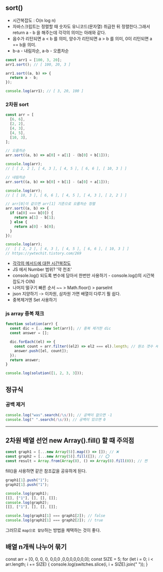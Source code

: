 ## sort()

- 시간복잡도 : O(n log n)
- 자바스크립트는 정렬할 때 숫자도 유니코드(문자열) 취급한 뒤 정렬한다.그래서 return a - b 을 해주는데 각각의 의미는 아래와 같다.
- 음수가 리턴되면 a < b 를 의미, 양수가 리턴되면 a > b 를 의미, 0이 리턴되면 a == b을 의미.
- b-a - 내림차순, a-b - 오름차순

```jsx
const arr1 = [100, 3, 20];
arr1.sort(); // [ 100, 20, 3 ]

arr1.sort((a, b) => {
  return a - b;
});

console.log(arr1); // [ 3, 20, 100 ]
```

### 2차원 sort

```jsx
const arr = [
  [6, 6],
  [2, 2],
  [4, 3],
  [4, 5],
  [10, 3],
];

// 오름차순
arr.sort((a, b) => a[0] + a[1] - (b[0] + b[1]));

console.log(arr);
// [ [ 2, 2 ], [ 4, 3 ], [ 4, 5 ], [ 6, 6 ], [ 10, 3 ] ]

// 내림차순
arr.sort((a, b) => b[0] + b[1] - (a[0] + a[1]));

console.log(arr);
// [ [ 10, 3 ], [ 6, 6 ], [ 4, 5 ], [ 4, 3 ], [ 2, 2 ] ]

// arr[0]이 같으면 arr[1] 기준으로 오름차순 정렬
arr.sort((a, b) => {
  if (a[0] === b[0]) {
    return a[1] - b[1];
  } else {
    return a[0] - b[0];
  }
});

console.log(arr);
//  [ [ 2, 2 ], [ 4, 3 ], [ 4, 5 ], [ 6, 6 ], [ 10, 3 ] ]
// https://ywtechit.tistory.com/269
```

- [각각의 메서드에 대한 시간복잡도](https://kimyejin.tistory.com/entry/%EC%9E%90%EB%B0%94%EC%8A%A4%ED%81%AC%EB%A6%BD%ED%8A%B8-Array-%EB%A9%94%EC%86%8C%EB%93%9C-%EB%B0%8F-%EC%98%88%EC%A0%9C%EC%97%90-%EB%8C%80%ED%95%9C-%EC%8B%9C%EA%B0%84-%EB%B3%B5%EC%9E%A1%EB%8F%84-Big-O)
- JS 에서 Number 범위? '약 천조'
- console.log() 되도록 변수에 담아서 한번만 사용하기 - console.log()의 시간복잡도가 O(N)
- 나머지 떨구기 빠른 순서 ~~ > Math.floor() > parseInt
- json 지양하기 -> 이차원, 삼차원 가면 배열이 다루기 훨 쉽다.
- 중복제거엔 Set 사용하기

### js array 중복 채크

```jsx
function solution(arr) {
  const dic = [...new Set(arr)]; // 중복 제거한 dic
  const answer = [];

  dic.forEach((el) => {
    const count = arr.filter((el2) => el2 === el).length; // 원소 갯수 세기
    answer.push([el, count]);
  });
  return answer;
}

console.log(solution([1, 2, 3, 3]));
```

## 정규식

### 공백 제거

```jsx
console.log("was".search(/\s/)); // 공백이 없으면 -1
console.log(" ".search(/\s/)); // 공백이 있으면 0
```

---

## 2차원 배열 선언 new Array().fill() 할 때 주의점

```jsx
const graph1 = [...new Array(5)].map(() => []); // ❌
const graph2 = [...new Array(5)].fill([]); // ⭕
const result = Array.from(Array(8), () => Array(8).fill(0)); // 찐
```

fill()을 사용하면 같은 참조값을 공유하게 된다.

```jsx
graph1[1].push("1");
graph2[1].push("1");

console.log(graph1);
[[], ["1"], [], [], []];
console.log(graph2);
[[], ["1"], [], [], []];

console.log(graph1[1] === graph1[2]); // false
console.log(graph2[1] === graph2[2]); // true
```

그러므로 `map으로 할당`하는 방법을 채택하는 것이 좋다.

## 배열 n개씩 나누어 묶기

const arr = [0, 0, 0, 0, 0,0,0 ,0,0,0,0,0,0,0];
const SIZE = 5;
for (let i = 0; i < arr.length; i += SIZE) {
console.log(switches.slice(i, i + SIZE).join(" "));
}
